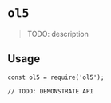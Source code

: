 # `ol5`

> TODO: description

## Usage

```
const ol5 = require('ol5');

// TODO: DEMONSTRATE API
```
